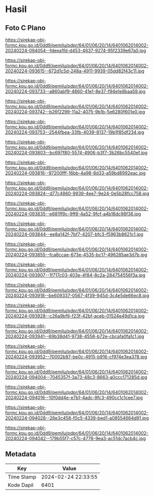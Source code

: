 # Hasil

## Foto C Plano

https://sirekap-obj-formc.kpu.go.id/0dd9/pemilu/pdpr/64/01/06/20/14/6401062014002-20240224-094054--fdeea1fd-d453-4637-9274-95f2339e67a0.jpg

https://sirekap-obj-formc.kpu.go.id/0dd9/pemilu/pdpr/64/01/06/20/14/6401062014002-20240224-093615--672d1c5d-248a-4911-9939-05dd82f43c11.jpg

https://sirekap-obj-formc.kpu.go.id/0dd9/pemilu/pdpr/64/01/06/20/14/6401062014002-20240224-093733--a860abf9-4860-41e1-8e37-f94e1e8baa59.jpg

https://sirekap-obj-formc.kpu.go.id/0dd9/pemilu/pdpr/64/01/06/20/14/6401062014002-20240224-093742--b26f2299-11a2-4075-9b1b-5e6280f601e0.jpg

https://sirekap-obj-formc.kpu.go.id/0dd9/pemilu/pdpr/64/01/06/20/14/6401062014002-20240224-093753--2544fbea-33fb-4039-8137-19b1f85df234.jpg

https://sirekap-obj-formc.kpu.go.id/0dd9/pemilu/pdpr/64/01/06/20/14/6401062014002-20240224-093803--bc697f80-5574-4906-b3f7-3b26bc5540ef.jpg

https://sirekap-obj-formc.kpu.go.id/0dd9/pemilu/pdpr/64/01/06/20/14/6401062014002-20240224-093816--97200fff-16bb-4a98-8d33-a59bd8992eac.jpg

https://sirekap-obj-formc.kpu.go.id/0dd9/pemilu/pdpr/64/01/06/20/14/6401062014002-20240224-093824--d77c4860-9939-4ee7-9e24-0e5b28fcc758.jpg

https://sirekap-obj-formc.kpu.go.id/0dd9/pemilu/pdpr/64/01/06/20/14/6401062014002-20240224-093835--e681ff9c-9ff8-4a52-9fcf-a4b18dc98f36.jpg

https://sirekap-obj-formc.kpu.go.id/0dd9/pemilu/pdpr/64/01/06/20/14/6401062014002-20240224-093844--ee8a142f-7bf7-4207-bfc3-f5963b8621c1.jpg

https://sirekap-obj-formc.kpu.go.id/0dd9/pemilu/pdpr/64/01/06/20/14/6401062014002-20240224-093855--fca8ccae-673e-4535-bc17-496285ae3d7b.jpg

https://sirekap-obj-formc.kpu.go.id/0dd9/pemilu/pdpr/64/01/06/20/14/6401062014002-20240224-093907--1f717c03-403e-4f84-8c2a-284754556f3a.jpg

https://sirekap-obj-formc.kpu.go.id/0dd9/pemilu/pdpr/64/01/06/20/14/6401062014002-20240224-093918--be609337-0567-4f39-945d-3c4e5de66ec8.jpg

https://sirekap-obj-formc.kpu.go.id/0dd9/pemilu/pdpr/64/01/06/20/14/6401062014002-20240224-093928--c26a9bf9-f23f-42bf-aceb-01524e49d1ca.jpg

https://sirekap-obj-formc.kpu.go.id/0dd9/pemilu/pdpr/64/01/06/20/14/6401062014002-20240224-093941--69b38d41-9738-4558-b72e-cbcafa0fa1c1.jpg

https://sirekap-obj-formc.kpu.go.id/0dd9/pemilu/pdpr/64/01/06/20/14/6401062014002-20240224-093952--70002b97-be0c-4915-b916-cf974e3ea378.jpg

https://sirekap-obj-formc.kpu.go.id/0dd9/pemilu/pdpr/64/01/06/20/14/6401062014002-20240224-094004--7045357f-3a73-48c3-8663-a0ccc171285d.jpg

https://sirekap-obj-formc.kpu.go.id/0dd9/pemilu/pdpr/64/01/06/20/14/6401062014002-20240224-094016--10f0dd4e-e7b1-4adc-9fc3-490cc1c1cee7.jpg

https://sirekap-obj-formc.kpu.go.id/0dd9/pemilu/pdpr/64/01/06/20/14/6401062014002-20240224-094028--26e3c458-f0c5-4339-bed1-a08554664d91.jpg

https://sirekap-obj-formc.kpu.go.id/0dd9/pemilu/pdpr/64/01/06/20/14/6401062014002-20240224-094042--179b55f7-c57c-4778-9ea3-ac51dc7acb4c.jpg


## Metadata

| Key        | Value               |
| ---------- | ------------------- |
| Time Stamp | 2024-02-24 22:33:55 |
| Kode Dapil | 6401                |



